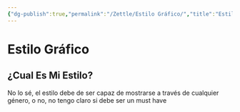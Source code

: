 ```yaml
---
{"dg-publish":true,"permalink":"/Zettle/Estilo Gráfico/","title":"Estilo Gráfico","tags":["Idea",""],"created":"2023-04-25T13:43:48.019-05:00","updated":"2023-09-08T19:36:16.576-05:00"}
---
```



# Estilo Gráfico

## ¿Cual Es Mi Estilo?

No lo sé, el estilo debe de ser capaz de mostrarse a través de cualquier género, o no, no tengo claro si debe ser un must have
